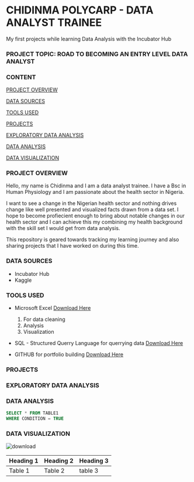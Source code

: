 # CHIDINMA POLYCARP - DATA ANALYST TRAINEE
My first projects while learning Data Analysis with the Incubator Hub

### PROJECT TOPIC: ROAD TO BECOMING AN ENTRY LEVEL DATA ANALYST

### CONTENT
[PROJECT OVERVIEW](#project-overview)

[DATA SOURCES](#data-sources)

[TOOLS USED](tools-used)

[PROJECTS](#projects)

[EXPLORATORY DATA ANALYSIS](#exploratory-data-analysis)

[DATA ANALYSIS](#data-analysis)

[DATA VISUALIZATION](#data-visualization)

### PROJECT OVERVIEW
Hello, my name is Chidinma and I am a data analyst trainee. I have a Bsc in Human Physiology and I am passionate about the health sector in Nigeria.

I want to see a change in the Nigerian health sector and nothing drives change like well presented and visualized facts drawn from a data set. I hope to become profiecient enough to bring about notable changes in our health sector and I can achieve this my combining my health background with the skill set I would get from data analysis.

This repository is geared towards tracking my learning journey and also sharing projects that I have worked on during this time.
  
### DATA SOURCES
- Incubator Hub
- Kaggle

### TOOLS USED
- Microsoft Excel [Download Here](https://www.microsoft.com/en-us/microsoft-365/excel)
    1. For data cleaning
    2. Analysis
    3. Visualization
    
- SQL - Structured Querry Language for querrying data [Download Here](https://www.microsoft.com/en-us/sql-server/sql-server-downloads)
  
- GITHUB for portfolio building [Download Here](https://github.com)

### PROJECTS

### EXPLORATORY DATA ANALYSIS

### DATA ANALYSIS
```SQL
SELECT * FROM TABLE1
WHERE CONDITION = TRUE
```
### DATA VISUALIZATION
![download](https://github.com/user-attachments/assets/17bb085e-f508-4876-96bf-672bf77e1da5)



|Heading 1|Heading 2|Heading 3|
|---------|---------|---------|
|Table 1|Table 2|table 3|
